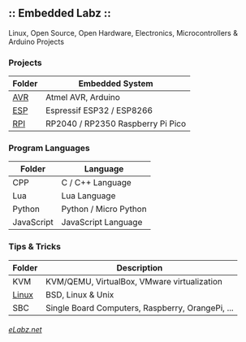 ## :: Embedded Labz ::
Linux, Open Source, Open Hardware, Electronics, Microcontrollers & Arduino Projects


### Projects
| Folder | Embedded System |
|--------|-----------------|
| [AVR](https://elabz.net/AVR/) | Atmel AVR, Arduino |
| [ESP](https://elabz.net/ESP/) | Espressif ESP32 / ESP8266 |
| [RPI](https://elabz.net/RPI/) | RP2040 / RP2350 Raspberry Pi Pico |

### Program Languages
| Folder | Language |
|--------|----------|
| CPP | C / C++ Language |
| Lua  | Lua Language|
| Python |  Python / Micro Python |
| JavaScript | JavaScript Language |

### Tips & Tricks
| Folder | Description |
|--------|-------------|
| KVM | KVM/QEMU, VirtualBox, VMware virtualization |
| [Linux](https://elabz.net/Linux/) | BSD, Linux & Unix |
| SBC | Single Board Computers, Raspberry, OrangePi, ... |


###### [eLabz.net](https://elabz.net)
